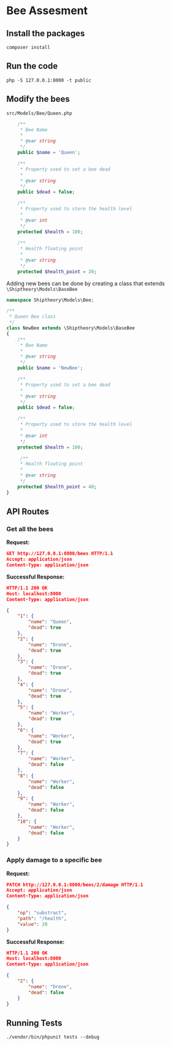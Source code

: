 # Bee Assesment


## Install the packages
```
composer install
```

## Run the code

```
php -S 127.0.0.1:8000 -t public
```

## Modify the bees
`src/Models/Bee/Queen.php`

```php
    /**
     * Bee Name
     * 
     * @var string 
     */
    public $name = 'Queen';

    /**
     * Property used to set a bee dead
     * 
     * @var string 
     */
    public $dead = false;

    /**
     * Property used to store the health level
     * 
     * @var int 
     */
    protected $health = 100; 
    
    /**
     * Health floating point
     * 
     * @var string
     */
    protected $health_point = 20; 
```

Adding new bees can be done by creating a class that extends `\Shiptheory\Models\BaseBee`

```php
namespace Shiptheory\Models\Bee;

/**
 * Queen Bee class
 */
class NewBee extends \Shiptheory\Models\BaseBee
{
    /**
     * Bee Name
     * 
     * @var string 
     */
    public $name = 'NewBee';

    /**
     * Property used to set a bee dead
     * 
     * @var string 
     */
    public $dead = false;

    /**
     * Property used to store the health level
     * 
     * @var int 
     */
    protected $health = 100;  

     /**
     * Health floating point
     * 
     * @var string
     */
    protected $health_point = 40; 
}
```


## API Routes
### Get all the bees 

**Request:**
```json
GET http://127.0.0.1:8000/bees HTTP/1.1
Accept: application/json
Content-Type: application/json
```
**Successful Response:**
```json
HTTP/1.1 200 OK
Host: localhost:8000
Content-Type: application/json

{
    "1": {
        "name": "Queen",
        "dead": true
    },
    "2": {
        "name": "Drone",
        "dead": true
    },
    "3": {
        "name": "Drone",
        "dead": true
    },
    "4": {
        "name": "Drone",
        "dead": true
    },
    "5": {
        "name": "Worker",
        "dead": true
    },
    "6": {
        "name": "Worker",
        "dead": true
    },
    "7": {
        "name": "Worker",
        "dead": false
    },
    "8": {
        "name": "Worker",
        "dead": false
    },
    "9": {
        "name": "Worker",
        "dead": false
    },
    "10": {
        "name": "Worker",
        "dead": false
    }
}
```


### Apply damage to a specific bee

**Request:**
```json
PATCH http://127.0.0.1:8000/bees/2/damage HTTP/1.1
Accept: application/json
Content-Type: application/json

{ 
    "op": "substract", 
    "path": "/health", 
    "value": 20 
}
```
**Successful Response:**
```json
HTTP/1.1 200 OK
Host: localhost:8000
Content-Type: application/json

{
    "2": {
        "name": "Drone",
        "dead": false
    }
}
```

## Running Tests
```
./vendor/bin/phpunit tests --debug
```